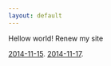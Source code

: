 ```yaml
---
layout: default
---
```


Hellow world!
Renew my site

[2014-11-15](./2014-11-15-new.html).
[2014-11-17](./2014-11-17-ruby.html).
